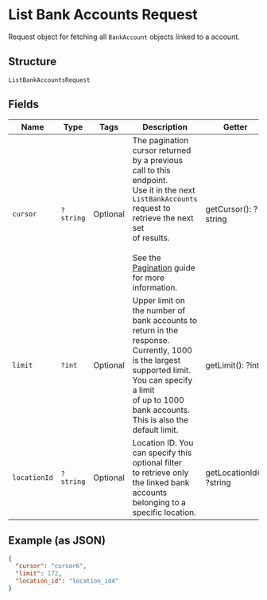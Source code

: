 
# List Bank Accounts Request

Request object for fetching all `BankAccount`
objects linked to a account.

## Structure

`ListBankAccountsRequest`

## Fields

| Name | Type | Tags | Description | Getter | Setter |
|  --- | --- | --- | --- | --- | --- |
| `cursor` | `?string` | Optional | The pagination cursor returned by a previous call to this endpoint.<br>Use it in the next `ListBankAccounts` request to retrieve the next set<br>of results.<br><br>See the [Pagination](https://developer.squareup.com/docs/working-with-apis/pagination) guide for more information. | getCursor(): ?string | setCursor(?string cursor): void |
| `limit` | `?int` | Optional | Upper limit on the number of bank accounts to return in the response.<br>Currently, 1000 is the largest supported limit. You can specify a limit<br>of up to 1000 bank accounts. This is also the default limit. | getLimit(): ?int | setLimit(?int limit): void |
| `locationId` | `?string` | Optional | Location ID. You can specify this optional filter<br>to retrieve only the linked bank accounts belonging to a specific location. | getLocationId(): ?string | setLocationId(?string locationId): void |

## Example (as JSON)

```json
{
  "cursor": "cursor6",
  "limit": 172,
  "location_id": "location_id4"
}
```

